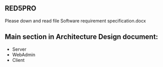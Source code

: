 ## RED5PRO

Please down and read file Software requirement specification.docx

## Main section in Architecture Design document:
 - Server
 - WebAdmin
 - Client







